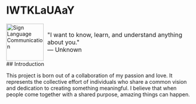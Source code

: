 # IWTKLaUAaY

<div style="display: flex; align-items: center;">
    <img src="https://png.pngtree.com/png-clipart/20220927/original/pngtree-sign-language-communication-for-the-deaf-and-the-disabled-png-image_8635918.png" alt="Sign Language Communication" style="width: 100px; height: auto; margin-right: 10px;" />
    <p style="font-size: 16px;">
        "I want to know, learn, and understand anything about you." 
        <br>
        — Unknown
    </p>
</div>
## Introduction

This project is born out of a collaboration of my passion and love. It represents the collective effort of individuals who share a common vision and dedication to creating something meaningful. I believe that when people come together with a shared purpose, amazing things can happen.

